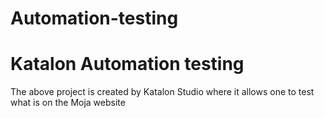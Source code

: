 # Automation-testing
# Katalon Automation testing
The above project is created by Katalon Studio where it allows one to test what is on the Moja website

